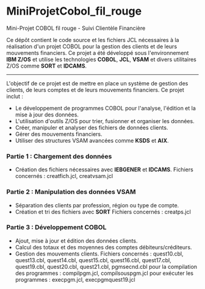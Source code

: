 # MiniProjetCobol_fil_rouge
Mini-Projet COBOL fil rouge - Suivi Clientèle Financière

Ce dépôt contient le code source et les fichiers JCL nécessaires à la réalisation d'un projet COBOL pour la gestion des clients et de leurs mouvements financiers. 
Ce projet a été développé sous l'environnement **IBM Z/OS** et utilise les technologies **COBOL**, **JCL**, **VSAM** et divers utilitaires Z/OS comme **SORT** et **IDCAMS**.

-----

L'objectif de ce projet est de mettre en place un système de gestion des clients, de leurs comptes et de leurs mouvements financiers. Ce projet inclut :
- Le développement de programmes COBOL pour l'analyse, l'édition et la mise à jour des données.
- L'utilisation d'outils Z/OS pour trier, fusionner et organiser les données.
- Créer, manipuler et analyser des fichiers de données clients.
- Gérer des mouvements financiers.
- Utiliser des structures VSAM avancées comme **KSDS** et **AIX**.

### Partie 1 : Chargement des données
- Création des fichiers nécessaires avec **IEBGENER** et **IDCAMS**.
Fichiers concernés : creatfich.jcl, creatvsam.jcl

### Partie 2 : Manipulation des données VSAM
- Séparation des clients par profession, région ou type de compte.
- Création et tri des fichiers avec **SORT**
Fichiers concernés : creatps.jcl

### Partie 3 : Développement COBOL
- Ajout, mise à jour et édition des données clients.
- Calcul des totaux et des moyennes des comptes débiteurs/créditeurs.
- Gestion des mouvements clients.
Fichiers concernés : quest10.cbl, quest13.cbl, quest14.cbl, quest15.cbl, quest16.cbl, quest17.cbl, quest19.cbl, quest20.cbl, quest21.cbl, pgmsecnd.cbl
pour la compilation des programmes : compilpgm.jcl, compilsouspgm.jcl
pour exécuter les programmes : execpgm.jcl, execpgmquest19.jcl
